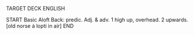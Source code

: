 TARGET DECK
ENGLISH

START
Basic
Aloft
Back: predic. Adj. & adv. 1 high up, overhead. 2 upwards. [old norse á lopti in air]
END

